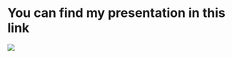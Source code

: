 

#  You can find my presentation in this link 


![](https://media.giphy.com/media/3o7qE4p0MDWCMWs52M/giphy.gif)

